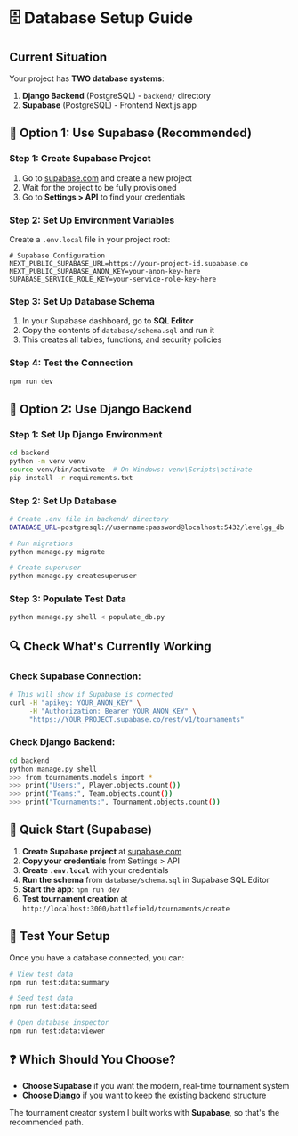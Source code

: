 # 🗄️ Database Setup Guide

## Current Situation

Your project has **TWO database systems**:

1. **Django Backend** (PostgreSQL) - `backend/` directory
2. **Supabase** (PostgreSQL) - Frontend Next.js app

## 🎯 **Option 1: Use Supabase (Recommended)**

### Step 1: Create Supabase Project
1. Go to [supabase.com](https://supabase.com) and create a new project
2. Wait for the project to be fully provisioned
3. Go to **Settings > API** to find your credentials

### Step 2: Set Up Environment Variables
Create a `.env.local` file in your project root:

```env
# Supabase Configuration
NEXT_PUBLIC_SUPABASE_URL=https://your-project-id.supabase.co
NEXT_PUBLIC_SUPABASE_ANON_KEY=your-anon-key-here
SUPABASE_SERVICE_ROLE_KEY=your-service-role-key-here
```

### Step 3: Set Up Database Schema
1. In your Supabase dashboard, go to **SQL Editor**
2. Copy the contents of `database/schema.sql` and run it
3. This creates all tables, functions, and security policies

### Step 4: Test the Connection
```bash
npm run dev
```

## 🎯 **Option 2: Use Django Backend**

### Step 1: Set Up Django Environment
```bash
cd backend
python -m venv venv
source venv/bin/activate  # On Windows: venv\Scripts\activate
pip install -r requirements.txt
```

### Step 2: Set Up Database
```bash
# Create .env file in backend/ directory
DATABASE_URL=postgresql://username:password@localhost:5432/levelgg_db

# Run migrations
python manage.py migrate

# Create superuser
python manage.py createsuperuser
```

### Step 3: Populate Test Data
```bash
python manage.py shell < populate_db.py
```

## 🔍 **Check What's Currently Working**

### Check Supabase Connection:
```bash
# This will show if Supabase is connected
curl -H "apikey: YOUR_ANON_KEY" \
     -H "Authorization: Bearer YOUR_ANON_KEY" \
     "https://YOUR_PROJECT.supabase.co/rest/v1/tournaments"
```

### Check Django Backend:
```bash
cd backend
python manage.py shell
>>> from tournaments.models import *
>>> print("Users:", Player.objects.count())
>>> print("Teams:", Team.objects.count())
>>> print("Tournaments:", Tournament.objects.count())
```

## 🚀 **Quick Start (Supabase)**

1. **Create Supabase project** at [supabase.com](https://supabase.com)
2. **Copy your credentials** from Settings > API
3. **Create `.env.local`** with your credentials
4. **Run the schema** from `database/schema.sql` in Supabase SQL Editor
5. **Start the app**: `npm run dev`
6. **Test tournament creation** at `http://localhost:3000/battlefield/tournaments/create`

## 🧪 **Test Your Setup**

Once you have a database connected, you can:

```bash
# View test data
npm run test:data:summary

# Seed test data
npm run test:data:seed

# Open database inspector
npm run test:data:viewer
```

## ❓ **Which Should You Choose?**

- **Choose Supabase** if you want the modern, real-time tournament system
- **Choose Django** if you want to keep the existing backend structure

The tournament creator system I built works with **Supabase**, so that's the recommended path.
